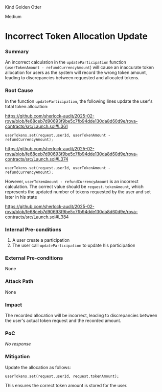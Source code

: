 Kind Golden Otter

Medium

# Incorrect Token Allocation Update

### Summary


An incorrect calculation in the `updateParticipation` function (`userTokenAmount - refundCurrencyAmount`) will cause an inaccurate token allocation for users as the system will record the wrong token amount, leading to discrepancies between requested and allocated tokens.

### Root Cause

In the function `updateParticipation`, the following lines update the user's total token allocation:

https://github.com/sherlock-audit/2025-02-rova/blob/fe68ceb7d90693f9be5c7fb94dde130da8d60d9e/rova-contracts/src/Launch.sol#L361

```solidity
userTokens.set(request.userId, userTokenAmount - refundCurrencyAmount);
```
https://github.com/sherlock-audit/2025-02-rova/blob/fe68ceb7d90693f9be5c7fb94dde130da8d60d9e/rova-contracts/src/Launch.sol#L374

```solidity
userTokens.set(request.userId, userTokenAmount - refundCurrencyAmount);
```

However, `userTokenAmount - refundCurrencyAmount` is an incorrect calculation. The correct value should be `request.tokenAmount`, which represents the updated number of tokens requested by the user and set later in his state

https://github.com/sherlock-audit/2025-02-rova/blob/fe68ceb7d90693f9be5c7fb94dde130da8d60d9e/rova-contracts/src/Launch.sol#L384


### Internal Pre-conditions

1. A user create a participation 
2. The user call `updateParticipation` to update his participation 

### External Pre-conditions

None

### Attack Path

None

### Impact

The recorded allocation will be incorrect, leading to discrepancies between the user's actual token request and the recorded amount.

### PoC

_No response_

### Mitigation

Update the allocation as follows:

```solidity
userTokens.set(request.userId, request.tokenAmount);
```

This ensures the correct token amount is stored for the user.
